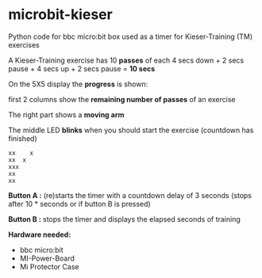 # microbit-kieser
Python code for bbc micro:bit box used as a timer for Kieser-Training (TM) exercises


A Kieser-Training exercise has 10 **passes** of each  4 secs down + 2 secs pause + 4 secs up + 2 secs pause = **10 secs** 


On the 5X5 display the **progress** is shown:

first 2 columns show the **remaining number of passes** of an exercise

The right part shows a **moving arm**

The middle LED **blinks** when you should start the exercise (countdown has finished)

    xx    x
    xx  x 
    xxx
    xx
    xx 

**Button A :** (re)starts the timer with a countdown delay of 3 seconds 
           (stops after 10 * seconds or if button B is pressed)

**Button B :** stops the timer and displays the elapsed seconds of training

**Hardware needed:**
* bbc micro:bit
* MI-Power-Board
* Mi Protector Case

